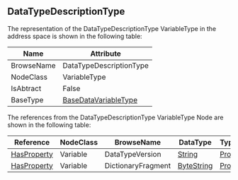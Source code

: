 <!-- objecttype -->
## DataTypeDescriptionType
The representation of the DataTypeDescriptionType VariableType in the address space is shown in the following table:  

|Name|Attribute|
|---|---|
|BrowseName|DataTypeDescriptionType|
|NodeClass|VariableType|
|IsAbtract|False|
|BaseType|[BaseDataVariableType](../../../Part5/VariableTypes/BaseDataVariableType/readme.md)|

The references from the DataTypeDescriptionType VariableType Node are shown in the following table:  

|Reference|NodeClass|BrowseName|DataType|TypeDefinition|ModellingRule|
|---|---|---|---|---|---|
|[HasProperty](../../../Part3/ReferenceTypes/HasProperty/readme.md)|Variable|DataTypeVersion|[String](../../../Part3/DataTypes/String/readme.md)|[PropertyType](../../Part5/VariableTypes/PropertyType/readme.md)|[Optional](../../Objects/Optional/readme.md)|
|[HasProperty](../../../Part3/ReferenceTypes/HasProperty/readme.md)|Variable|DictionaryFragment|[ByteString](../../../Part3/DataTypes/ByteString/readme.md)|[PropertyType](../../Part5/VariableTypes/PropertyType/readme.md)|[Optional](../../Objects/Optional/readme.md)|


